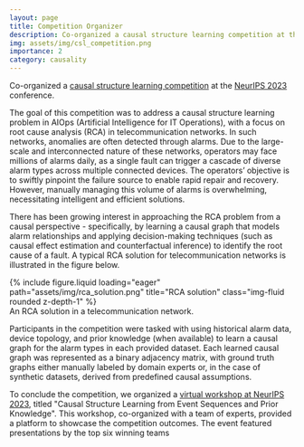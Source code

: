 ```yaml
---
layout: page
title: Competition Organizer
description: Co-organized a causal structure learning competition at the NeurIPS 2023 conference.
img: assets/img/csl_competition.png
importance: 2
category: causality
---
```


Co-organized a [causal structure learning competition](https://gcastle-hub.github.io/csl-competition/) at the [NeurIPS 2023](https://nips.cc/virtual/2023/competition/66582) conference.

The goal of this competition was to address a causal structure learning problem in AIOps (Artificial Intelligence for IT Operations), with a focus on root cause analysis (RCA) in telecommunication networks. In such networks, anomalies are often detected through alarms. Due to the large-scale and interconnected nature of these networks, operators may face millions of alarms daily, as a single fault can trigger a cascade of diverse alarm types across multiple connected devices. The operators’ objective is to swiftly pinpoint the failure source to enable rapid repair and recovery. However, manually managing this volume of alarms is overwhelming, necessitating intelligent and efficient solutions.

There has been growing interest in approaching the RCA problem from a causal perspective - specifically, by learning a causal graph that models alarm relationships and applying decision-making techniques (such as causal effect estimation and counterfactual inference) to identify the root cause of a fault. A typical RCA solution for telecommunication networks is illustrated in the figure below.


<div class="row">
    <div class="col-sm mt-3 mt-md-0">
        {% include figure.liquid loading="eager" path="assets/img/rca_solution.png" title="RCA solution" class="img-fluid rounded z-depth-1" %}
    </div>
</div>
<div class="caption">
    An RCA solution in a telecommunication network.
</div>

Participants in the competition were tasked with using historical alarm data, device topology, and prior knowledge (when available) to learn a causal graph for the alarm types in each provided dataset. Each learned causal graph was represented as a binary adjacency matrix, with ground truth graphs either manually labeled by domain experts or, in the case of synthetic datasets, derived from predefined causal assumptions.

To conclude the competition, we organized a [virtual workshop at NeurIPS 2023](https://nips.cc/virtual/2023/competition/66582), titled "Causal Structure Learning from Event Sequences and Prior Knowledge". This workshop, co-organized with a team of experts, provided a platform to showcase the competition outcomes. The event featured presentations by the top six winning teams 
